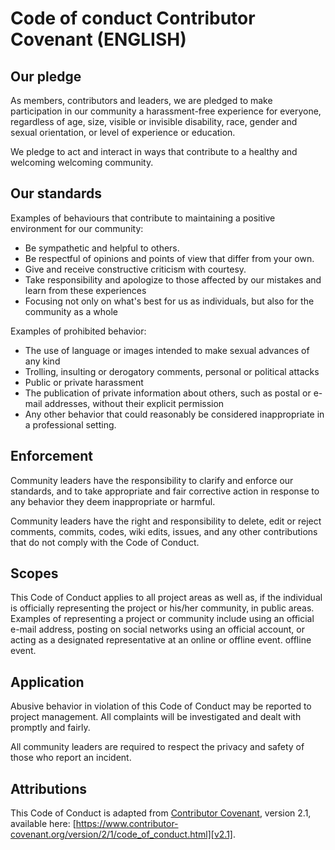 
# Code of conduct Contributor Covenant (ENGLISH)

## Our pledge

As members, contributors and leaders, we are pledged to make participation in our community
a harassment-free experience for everyone, regardless of age, size, visible or invisible disability,
race, gender and sexual orientation, or level of experience or education.

We pledge to act and interact in ways that contribute to a healthy and welcoming welcoming community.

## Our standards

Examples of behaviours that contribute to maintaining a positive
environment for our community:

* Be sympathetic and helpful to others.
* Be respectful of opinions and points of view that differ from your own.
* Give and receive constructive criticism with courtesy.
* Take responsibility and apologize to those affected by our mistakes
and learn from these experiences
* Focusing not only on what's best for us as individuals,
but also for the community as a whole

Examples of prohibited behavior:

* The use of language or images intended to make sexual advances of any kind
* Trolling, insulting or derogatory comments, personal or political attacks
* Public or private harassment
* The publication of private information about others, such as postal or e-mail addresses, without their explicit permission
* Any other behavior that could reasonably be considered inappropriate in a professional setting.

## Enforcement

Community leaders have the responsibility to clarify and enforce our standards,
and to take appropriate and fair corrective action in response to any behavior
they deem inappropriate or harmful.

Community leaders have the right and responsibility to delete, edit or reject 
comments, commits, codes, wiki edits, issues, and any other contributions that 
do not comply with the Code of Conduct.

## Scopes

This Code of Conduct applies to all project areas as well as, if the individual is officially representing the project 
or his/her community, in public areas.
Examples of representing a project or community include using an official e-mail address, posting on social networks 
using an official account, or acting as a designated representative at an online or offline event. offline event.

## Application

Abusive behavior in violation of this Code of Conduct may be reported to project management.
All complaints will be investigated and dealt with promptly and fairly.

All community leaders are required to respect the privacy and safety of those who report an incident.

## Attributions

This Code of Conduct is adapted from [Contributor Covenant][homepage], version 2.1, available here: 
[https://www.contributor-covenant.org/version/2/1/code_of_conduct.html][v2.1].

[homepage]: https://www.contributor-covenant.org
[v2.1]: https://www.contributor-covenant.org/version/2/1/code_of_conduct.html
